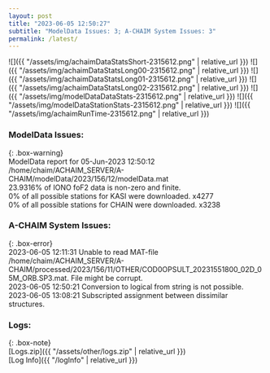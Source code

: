 ```yaml
---
layout: post
title: "2023-06-05 12:50:27"
subtitle: "ModelData Issues: 3; A-CHAIM System Issues: 3"
permalink: /latest/
---
```


![]({{ "/assets/img/achaimDataStatsShort-2315612.png" | relative_url }})
![]({{ "/assets/img/achaimDataStatsLong00-2315612.png" | relative_url }})
![]({{ "/assets/img/achaimDataStatsLong01-2315612.png" | relative_url }})
![]({{ "/assets/img/achaimDataStatsLong02-2315612.png" | relative_url }})
![]({{ "/assets/img/modelDataDataStats-2315612.png" | relative_url }})
![]({{ "/assets/img/modelDataStationStats-2315612.png" | relative_url }})
![]({{ "/assets/img/achaimRunTime-2315612.png" | relative_url }})


### ModelData Issues:  
  
{: .box-warning}  
 ModelData report for 05-Jun-2023 12:50:12   
 /home/chaim/ACHAIM_SERVER/A-CHAIM/modelData/2023/156/12/modelData.mat   
 23.9316% of IONO foF2 data is non-zero and finite.   
 0% of all possible stations for KASI were downloaded. x4277   
 0% of all possible stations for CHAIN were downloaded. x3238   
  
### A-CHAIM System Issues:  
  
{: .box-error}  
2023-06-05 12:11:31 Unable to read MAT-file /home/chaim/ACHAIM_SERVER/A-CHAIM/processed/2023/156/11/OTHER/COD0OPSULT_20231551800_02D_05M_ORB.SP3.mat. File might be corrupt.  
2023-06-05 12:50:21 Conversion to logical from string is not possible.  
2023-06-05 13:08:21 Subscripted assignment between dissimilar structures.  

### Logs:  
  
{: .box-note}  
[Logs.zip]({{ "/assets/other/logs.zip" | relative_url }})  
[Log Info]({{ "/logInfo" | relative_url }})  
